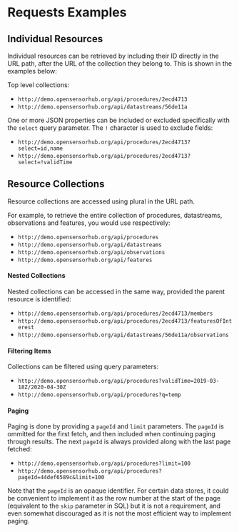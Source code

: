 # Requests Examples

## Individual Resources

Individual resources can be retrieved by including their ID directly in the URL path, after the URL of the collection they belong to. This is shown in the examples below:

Top level collections:

  - `http://demo.opensensorhub.org/api/procedures/2ecd4713`
  - `http://demo.opensensorhub.org/api/datastreams/56de11a`

One or more JSON properties can be included or excluded specifically with the `select` query parameter. The `!` character is used to exclude fields:

  - `http://demo.opensensorhub.org/api/procedures/2ecd4713?select=id,name`
  - `http://demo.opensensorhub.org/api/procedures/2ecd4713?select=!validTime`


## Resource Collections

Resource collections are accessed using plural in the URL path.

For example, to retrieve the entire collection of procedures, datastreams, observations and features, you would use respectively:

  - `http://demo.opensensorhub.org/api/procedures`
  - `http://demo.opensensorhub.org/api/datastreams`
  - `http://demo.opensensorhub.org/api/observations`
  - `http://demo.opensensorhub.org/api/features`


#### Nested Collections

Nested collections can be accessed in the same way, provided the parent resource is identified:

  - `http://demo.opensensorhub.org/api/procedures/2ecd4713/members`
  - `http://demo.opensensorhub.org/api/procedures/2ecd4713/featuresOfInterest`
  - `http://demo.opensensorhub.org/api/datastreams/56de11a/observations`


#### Filtering Items

Collections can be filtered using query parameters:

  - `http://demo.opensensorhub.org/api/procedures?validTime=2019-03-18Z/2020-04-30Z`
  - `http://demo.opensensorhub.org/api/procedures?q=temp`


#### Paging

Paging is done by providing a `pageId` and `limit` parameters. The `pageId` is ommitted for the first fetch, and then included when continuing paging through results. The next `pageId` is always provided along with the last page fetched:

  - `http://demo.opensensorhub.org/api/procedures?limit=100`
  - `http://demo.opensensorhub.org/api/procedures?pageId=44def6589c&limit=100`

Note that the `pageId` is an opaque identifier. For certain data stores, it could be convenient to implement it as the row number at the start of the page (equivalent to the `skip` parameter in SQL) but it is not a requirement, and even somewhat discouraged as it is not the most efficient way to implement paging.
